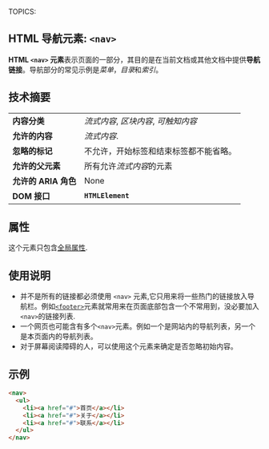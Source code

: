 TOPICS: <nav>

# HTML 导航元素: `<nav>`

**HTML `<nav>` 元素**表示页面的一部分，其目的是在当前文档或其他文档中提供**导航链接**。导航部分的常见示例是*菜单*，*目录*和*索引*。

## 技术摘要

|  |  |
| :-- | :-- |
| **内容分类** | *流式内容*, *区块内容*,  *可触知内容* |
| **允许的内容** | *流式内容*. |
| **忽略的标记** | 不允许，开始标签和结束标签都不能省略。|
| **允许的父元素** | 所有允许*流式内容*的元素 |
| **允许的 ARIA 角色** | None |
| **DOM 接口** | **`HTMLElement`** |

## 属性

这个元素只包含[全局属性](/zh-hans/webfrontend/HTML_Global_Attributes).

## 使用说明

- 并不是所有的链接都必须使用 `<nav>` 元素,它只用来将一些热门的链接放入导航栏。例如[`<footer>`](/zh-hans/webfrontend/<footer>)元素就常用来在页面底部包含一个不常用到，没必要加入`<nav>`的链接列表.
- 一个网页也可能含有多个`<nav>`元素。例如一个是网站内的导航列表，另一个是本页面内的导航列表。
- 对于屏幕阅读障碍的人，可以使用这个元素来确定是否忽略初始内容。

## 示例

```html
<nav>
  <ul>
    <li><a href="#">首页</a></li>
    <li><a href="#">关于</a></li>
    <li><a href="#">联系</a></li>
  </ul>
</nav>
```
